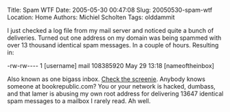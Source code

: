 Title: Spam WTF
Date: 2005-05-30 00:47:08
Slug: 20050530-spam-wtf
Location: Home
Authors: Michiel Scholten
Tags: olddammit

<p>I just checked a log file from my mail server and noticed quite a bunch of deliveries. Turned out one address on my domain was being spammed with over 13 thousand identical spam messages. In a couple of hours. Resulting in:</p>
<p>-rw-rw----    1 [username]  mail     108385920 May 29 13:18 [nameoftheinbox]</p>
<p>Also known as one bigass inbox. <a href="http://aquariusoft.org/gallery/linux/20050530_lotsa_spam">Check the screenie</a>. Anybody knows someone at bookrepublic.com? You or your network is hacked, dumbass, and that lamer is abusing my own root address for delivering 13647 identical spam messages to a mailbox I rarely read. Ah well.</p>